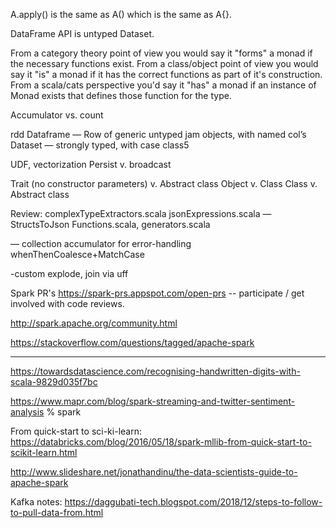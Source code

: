 
A.apply() is the same as A() which is the same as A{}. 

DataFrame API is untyped Dataset.


From a category theory point of view you would say it "forms" a monad if the necessary functions exist.
From a class/object point of view you would say it "is" a monad if it has the correct functions as part of it's construction.
From a scala/cats perspective you'd say it "has" a monad if an instance of Monad exists that defines those function for the type.

Accumulator vs. count

rdd
Dataframe — Row of generic untyped jam objects, with named col’s
Dataset — strongly typed, with case class5

UDF, vectorization
Persist v. broadcast

Trait (no constructor parameters) v. Abstract class
Object v. Class
Class v. Abstract class

Review:
complexTypeExtractors.scala
jsonExpressions.scala — StructsToJson
Functions.scala, generators.scala

— collection accumulator for error-handling
whenThenCoalesce+MatchCase

-custom explode, join via uff


Spark PR's
https://spark-prs.appspot.com/open-prs -- participate / get involved with code reviews.

http://spark.apache.org/community.html

https://stackoverflow.com/questions/tagged/apache-spark


-----
https://towardsdatascience.com/recognising-handwritten-digits-with-scala-9829d035f7bc

https://www.mapr.com/blog/spark-streaming-and-twitter-sentiment-analysis
% spark

From quick-start to sci-ki-learn: https://databricks.com/blog/2016/05/18/spark-mllib-from-quick-start-to-scikit-learn.html

http://www.slideshare.net/jonathandinu/the-data-scientists-guide-to-apache-spark

Kafka notes:
https://daggubati-tech.blogspot.com/2018/12/steps-to-follow-to-pull-data-from.html
